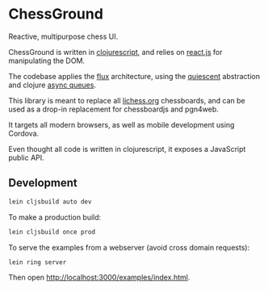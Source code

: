 # ChessGround

Reactive, multipurpose chess UI.

ChessGround is written in [clojurescript](https://github.com/clojure/clojurescript),
and relies on [react.js](http://facebook.github.io/react/) for manipulating the DOM.

The codebase applies the [flux](http://facebook.github.io/react/docs/flux-overview.html) architecture,
using the [quiescent](https://github.com/levand/quiescent) abstraction and clojure [async queues](https://github.com/clojure/core.async).

This library is meant to replace all [lichess.org](http://lichess.org) chessboards,
and can be used as a drop-in replacement for chessboardjs and pgn4web.

It targets all modern browsers, as well as mobile development using Cordova.

Even thought all code is written in clojurescript, it exposes a JavaScript public API.

## Development

```sh
lein cljsbuild auto dev
```

To make a production build:

```sh
lein cljsbuild once prod
```

To serve the examples from a webserver (avoid cross domain requests):

```
lein ring server
```

Then open [http://localhost:3000/examples/index.html](http://localhost:3000/examples/index.html).
